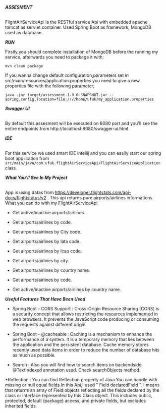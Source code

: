 
***ASSESMENT***

<br/>FlightAirServiceApi is the RESTful service Api with embedded apache tomcat as servlet container. Used Spring Boot as framework, MongoDB used as database.

***RUN***

Firstly,you should complete installation of MongoDB before the running my service, afterwards you need to package it with;

```mvn clean package```


If you wanna change default configuration,parameters set in src/main/resources/application.properties you need to give a new properties file with the following parameter;

```java -jar target/assessment-1.0.0-SNAPSHOT.jar --spring.config.location=file:////home/ufuk/my_application.properties```

***Swagger UI***

<br/>By default this assesment will be executed on 8080 port and you'll see the entire endpoints from http://localhost:8080/swagger-ui.html

***IDE***

<br/>For this service we used smart IDE intellij and you can easily start our spring boot application from ```src/main/java/com.ufuk.flightAirServiceApi/FlightAirServiceApplication``` class.

***What You'll See In My Project***

<br/>App is using datas from https://developer.flightstats.com/api-docs/flightstatus/v2 . This api returns pure airports/airlines informations.
What you can do with my FlightAirServiceApi:

* Get active/inactive airports/airlines.

* Get airports/airlines by code.

* Get airports/airlines by City code.

* Get airports/airlines by Iata code.

* Get airports/airlines by Icao code.

* Get airports/airlines by city.

* Get airports/airlines by country name.

* Get airports/airlines by code.

* Get active/inactive airports/airlines by country name.

***Useful Features That Have Been Used***

* Spring Boot - CORS Support : Cross-Origin Resource Sharing (CORS) is a security concept that allows restricting the resources implemented in web browsers. It prevents the JavaScript code producing or consuming the requests against different origin 

* Spring Boot - @cacheable :  Caching is a mechanism to enhance the performance of a system. It is a temporary memory that lies between the application and the persistent database. Cache memory stores recently used data items in order to reduce the number of database hits as much as possible.

* Search : Also you will find how to search items on backendside. @TextIndexed annotation used. Check searchObjects method.

*Reflection : You can find Reflection property of Java.You can handle with missing or null equal fields.In this Api,I used " Field declaredField ". I means that returns an array of Field objects reflecting all the fields declared by the class or interface represented by this Class object. This includes public, protected, default (package) access, and private fields, but excludes inherited fields.